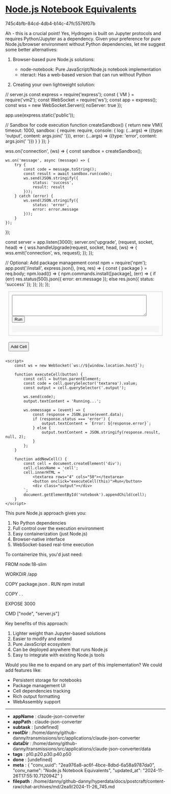 # [Node.js Notebook Equivalents](https://claude.ai/chat/2ea976a8-ac6f-4bce-8dbd-6a58a9787da0)

745c4bfb-84cd-4db4-b14c-47fc5576f07b

 Ah - this is a crucial point! Yes, Hydrogen is built on Jupyter protocols and requires Python/Jupyter as a dependency. Given your preference for pure Node.js/browser environment without Python dependencies, let me suggest some better alternatives:

1. Browser-based pure Node.js solutions:
   - node-notebook: Pure JavaScript/Node.js notebook implementation
   - nteract: Has a web-based version that can run without Python
   
2. Creating your own lightweight solution:

<antArtifact identifier="pure-node-notebook" type="application/vnd.ant.code" language="javascript" title="Minimal Node.js Notebook Server">
// server.js
const express = require('express');
const { VM } = require('vm2');
const WebSocket = require('ws');
const app = express();
const wss = new WebSocket.Server({ noServer: true });

app.use(express.static('public'));

// Sandbox for code execution
function createSandbox() {
    return new VM({
        timeout: 1000,
        sandbox: {
            require: require,
            console: {
                log: (...args) => ({type: 'output', content: args.join(' ')}),
                error: (...args) => ({type: 'error', content: args.join(' ')})
            }
        }
    });
}

wss.on('connection', (ws) => {
    const sandbox = createSandbox();
    
    ws.on('message', async (message) => {
        try {
            const code = message.toString();
            const result = await sandbox.run(code);
            ws.send(JSON.stringify({
                status: 'success',
                result: result
            }));
        } catch (error) {
            ws.send(JSON.stringify({
                status: 'error',
                error: error.message
            }));
        }
    });
});

const server = app.listen(3000);
server.on('upgrade', (request, socket, head) => {
    wss.handleUpgrade(request, socket, head, (ws) => {
        wss.emit('connection', ws, request);
    });
});

// Optional: Add package management
const npm = require('npm');
app.post('/install', express.json(), (req, res) => {
    const { package } = req.body;
    npm.load(() => {
        npm.commands.install([package], (err) => {
            if (err) res.status(500).json({ error: err.message });
            else res.json({ status: 'success' });
        });
    });
});
</antArtifact>

<antArtifact identifier="pure-node-notebook-client" type="text/html" title="Minimal Node.js Notebook Client">
<!DOCTYPE html>
<html>
<head>
    <title>Node.js Notebook</title>
    <style>
        .cell {
            margin: 10px;
            padding: 10px;
            border: 1px solid #ccc;
        }
        .output {
            margin-top: 10px;
            padding: 10px;
            background: #f5f5f5;
        }
        #addCell {
            margin: 10px;
            padding: 5px;
        }
    </style>
</head>
<body>
    <div id="notebook">
        <div class="cell">
            <textarea rows="4" cols="50"></textarea>
            <button onclick="executeCell(this)">Run</button>
            <div class="output"></div>
        </div>
    </div>
    <button id="addCell" onclick="addNewCell()">Add Cell</button>

    <script>
        const ws = new WebSocket(`ws://${window.location.host}`);
        
        function executeCell(button) {
            const cell = button.parentElement;
            const code = cell.querySelector('textarea').value;
            const output = cell.querySelector('.output');
            
            ws.send(code);
            output.textContent = 'Running...';
            
            ws.onmessage = (event) => {
                const response = JSON.parse(event.data);
                if (response.status === 'error') {
                    output.textContent = `Error: ${response.error}`;
                } else {
                    output.textContent = JSON.stringify(response.result, null, 2);
                }
            };
        }

        function addNewCell() {
            const cell = document.createElement('div');
            cell.className = 'cell';
            cell.innerHTML = `
                <textarea rows="4" cols="50"></textarea>
                <button onclick="executeCell(this)">Run</button>
                <div class="output"></div>
            `;
            document.getElementById('notebook').appendChild(cell);
        }
    </script>
</body>
</html>
</antArtifact>

This pure Node.js approach gives you:
1. No Python dependencies
2. Full control over the execution environment
3. Easy containerization (just Node.js)
4. Browser-native interface
5. WebSocket-based real-time execution

To containerize this, you'd just need:

<antArtifact identifier="pure-node-notebook-docker" type="application/vnd.ant.code" language="dockerfile" title="Pure Node.js Notebook Docker Configuration">
FROM node:18-slim

WORKDIR /app

COPY package.json .
RUN npm install

COPY . .

EXPOSE 3000

CMD ["node", "server.js"]
</antArtifact>

Key benefits of this approach:
1. Lighter weight than Jupyter-based solutions
2. Easier to modify and extend
3. Pure JavaScript ecosystem
4. Can be deployed anywhere that runs Node.js
5. Easy to integrate with existing Node.js tools

Would you like me to expand on any part of this implementation? We could add features like:
- Persistent storage for notebooks
- Package management UI
- Cell dependencies tracking
- Rich output formatting
- WebAssembly support

---

* **appName** : claude-json-converter
* **appPath** : claude-json-converter
* **subtask** : [undefined]
* **rootDir** : /home/danny/github-danny/transmissions/src/applications/claude-json-converter
* **dataDir** : /home/danny/github-danny/transmissions/src/applications/claude-json-converter/data
* **tags** : p10.p20.p30.p40.p50
* **done** : [undefined]
* **meta** : {
  "conv_uuid": "2ea976a8-ac6f-4bce-8dbd-6a58a9787da0",
  "conv_name": "Node.js Notebook Equivalents",
  "updated_at": "2024-11-26T17:55:10.712094Z"
}
* **filepath** : /home/danny/github-danny/hyperdata/docs/postcraft/content-raw/chat-archives/md/2ea9/2024-11-26_745.md